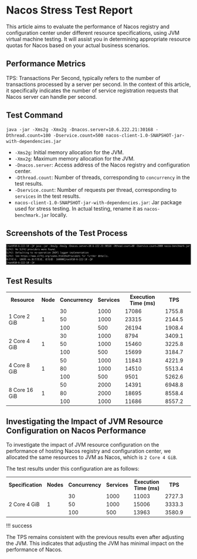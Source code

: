 # Nacos Stress Test Report

This article aims to evaluate the performance of Nacos registry and configuration center under different resource specifications, using JVM virtual machine testing. It will assist you in determining appropriate resource quotas for Nacos based on your actual business scenarios.

## Performance Metrics

TPS: Transactions Per Second, typically refers to the number of transactions processed by a server per second. In the context of this article, it specifically indicates the number of service registration requests that Nacos server can handle per second.

## Test Command

```
java -jar -Xms2g -Xmx2g -Dnacos.server=10.6.222.21:30168 -Dthread.count=100 -Dservice.count=500 nacos-client-1.0-SNAPSHOT-jar-with-dependencies.jar
```

- `-Xms2g`: Initial memory allocation for the JVM.
- `-Xmx2g`: Maximum memory allocation for the JVM.
- `-Dnacos.server`: Access address of the Nacos registry and configuration center.
- `-Dthread.count`: Number of threads, corresponding to `concurrency` in the test results.
- `-Dservice.count`: Number of requests per thread, corresponding to `services` in the test results.
- `nacos-client-1.0-SNAPSHOT-jar-with-dependencies.jar`: Jar package used for stress testing. In actual testing, rename it as `nacos-benchmark.jar` locally.

## Screenshots of the Test Process

![process](../../../../zh/docs/skoala/images/test-nacos01.png)

## Test Results

<table>
  <tr>
    <th>Resource</th>
    <th>Node</th>
    <th>Concurrency</th>
    <th>Services</th>
    <th>Execution Time (ms)</th>
    <th>TPS</th>
  </tr>
  <tr>
    <td rowspan="3">1 Core 2 GiB</td>
    <td rowspan="3">1</td>
    <td>30</td>
    <td>1000</td>
    <td>17086</td>
    <td>1755.8</td>
    <td></td>
  </tr>
  <tr>
    <td>50</td>
    <td>1000</td>
    <td>23315</td>
    <td>2144.5</td>
  </tr>
  <tr>
    <td>100</td>
    <td>500</td>
    <td>26194</td>
    <td>1908.4</td>
  </tr>
  <tr>
    <td rowspan="3">2 Core 4 GiB</td>
    <td rowspan="3">1</td>
    <td>30</td>
    <td>1000</td>
    <td>8794</td>
    <td>3409.1</td>
  </tr>
  <tr>
    <td>50</td>
    <td>1000</td>
    <td>15460</td>
    <td>3225.8</td>
  </tr>
  <tr>
    <td>100</td>
    <td>500</td>
    <td>15699</td>
    <td>3184.7</td>
  </tr>
  <tr>
  <tr>
    <td rowspan="3">4 Core 8 GiB</td>
    <td rowspan="3">1</td>
    <td>50</td>
    <td>1000</td>
    <td>11843</td>
    <td>4221.9</td>
  </tr>
  <tr>
    <td>80</td>
    <td>1000</td>
    <td>14510</td>
    <td>5513.4</td>
  </tr>
  <tr>
    <td>100</td>
    <td>500</td>
    <td>9501</td>
    <td>5262.6</td>
  </tr>
  <tr>
    <td rowspan="3">8 Core 16 GiB</td>
    <td rowspan="3">1</td>
    <td>50</td>
    <td>2000</td>
    <td>14391</td>
    <td>6948.8</td>
  </tr>
  <tr>
    <td>80</td>
    <td>2000</td>
    <td>18695</td>
    <td>8558.4</td>
  </tr>
    <tr>
    <td>100</td>
    <td>1000</td>
    <td>11686</td>
    <td>8557.2</td>
  </tr>
</table>

## Investigating the Impact of JVM Resource Configuration on Nacos Performance

To investigate the impact of JVM resource configuration on the performance of hosting Nacos registry and configuration center, we allocated the same resources to JVM as Nacos, which is `2 Core 4 GiB`.

The test results under this configuration are as follows:

<table>
  <tr>
    <th>Specification</th>
    <th>Nodes</th>
    <th>Concurrency</th>
    <th>Services</th>
    <th>Execution Time (ms)</th>
    <th>TPS</th>
  </tr>
  <tr>
    <td rowspan="6">2 Core 4 GiB</td>
    <td rowspan="3">1</td>
    <td>30</td>
    <td>1000</td>
    <td>11003</td>
    <td>2727.3</td>
    <td></td>
  </tr>
  <tr>
    <td>50</td>
    <td>1000</td>
    <td>15006</td>
    <td>3333.3</td>
  </tr>
  <tr>
    <td>100</td>
    <td>500</td>
    <td>13963</td>
    <td>3580.9</td>
  </tr>
</table>

!!! success

The TPS remains consistent with the previous results even after adjusting the JVM. This indicates that adjusting the JVM has minimal impact on the performance of Nacos.
